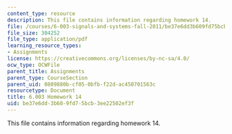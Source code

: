 ```yaml
---
content_type: resource
description: This file contains information regarding homework 14.
file: /courses/6-003-signals-and-systems-fall-2011/be37e6dd3b609fd75bcb3ee22502ef3f_MIT6_003F11_hw14.pdf
file_size: 304252
file_type: application/pdf
learning_resource_types:
- Assignments
license: https://creativecommons.org/licenses/by-nc-sa/4.0/
ocw_type: OCWFile
parent_title: Assignments
parent_type: CourseSection
parent_uid: 0809880b-cf05-0bfb-f22d-ac450701563c
resourcetype: Document
title: 6.003 Homework 14
uid: be37e6dd-3b60-9fd7-5bcb-3ee22502ef3f
---
```

This file contains information regarding homework 14.